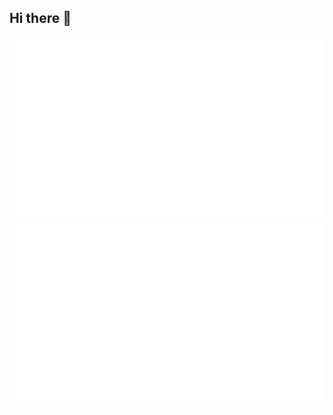 Hi there 👋
-----------
![](https://github.com/ulgens/ulgens/blob/master/generated/overview.svg)
![](https://github.com/ulgens/ulgens/blob/master/generated/languages.svg)
